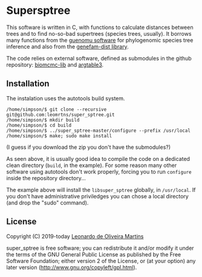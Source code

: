 # Supersptree 

This software is written in C, with functions to calculate distances between trees and to find no-so-bad supertrees (species trees, usually). 
It borrows many functions from the [guenomu software](https://bitbucket.org/leomrtns/guenomu/) for phylogenomic species tree inference and 
also from the [genefam-dist library](https://github.com/leomrtns/genefam-dist).

The code relies on external software, defined as submodules in the github repository: [biomcmc-lib](https://github.com/leomrtns/biomcmc-lib)
and [argtable3](https://github.com/argtable/argtable3). 

## Installation

The instalation uses the autotools build system.  

```
/home/simpson/$ git clone --recursive git@github.com:leomrtns/super_sptree.git
/home/simpson/$ mkdir build
/home/simpson/$ cd build
/home/simpson/$ ../super_sptree-master/configure --prefix /usr/local
/home/simpson/$ make; sudo make install
```
(I guess if you download the zip you don't have the submodules?)

As seen above, it is usually good idea to compile the code on a dedicated clean directory (`build`, in the example). For
some reason many other software using autotools don't work properly, forcing you to run `configure` inside the
repository directory...

The example above will install the `libsuper_sptree` globally, in `/usr/local`. If you don't have administrative priviledges you can
chose a local directory (and drop the "sudo" command).


## License 
Copyright (C) 2019-today  [Leonardo de Oliveira Martins](https://github.com/leomrtns)

super_sptree is free software; you can redistribute it and/or modify it under the terms of the GNU General Public
License as published by the Free Software Foundation; either version 2 of the License, or (at your option) any later
version (http://www.gnu.org/copyleft/gpl.html).

